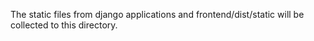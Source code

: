 The static files from django applications and frontend/dist/static
will be collected to this directory.

